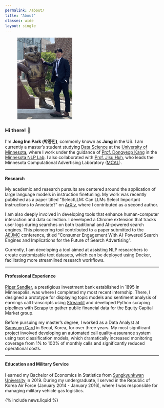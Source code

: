 ```yaml
---
permalink: /about/
title: "About"
classes: wide
layout: single
---
```


<figure style="width: 180px" class="align-right">
  <img src="/assets/images/grad.jpg" alt="">
</figure>


### Hi there! 🙌

I'm **Jong Inn Park** **(박종인)**, commonly known as **Jong** in the US. I am currently a master’s student studying [Data Science](https://cse.umn.edu/datascience) at the [University of Minnesota](https://twin-cities.umn.edu/), where I work under the guidance of [Prof. Dongyeop Kang](https://dykang.github.io/) in the [Minnesota NLP Lab](https://minnesotanlp.github.io/). I also collaborated with [Prof. Jisu Huh](https://cla.umn.edu/about/directory/profile/jhuh), who leads the Minnesota Computational Advertising Laboratory ([MCAL](https://mcal.umn.edu/)).

---

#### Research
My academic and research pursuits are centered around the application of large language models in instruction finetuning. My work was recently published as a paper titled "SelectLLM: Can LLMs Select Important Instructions to Annotate?" on [ArXiv](https://arxiv.org/abs/2401.16553), where I contributed as a second author.

I am also deeply involved in developing tools that enhance human-computer interaction and data collection. I developed a Chrome extension that tracks user logs during searches on both traditional and AI-powered search engines. This pioneering tool contributed to a paper submitted to the [AEJMC](https://www.aejmc.org/) conference, titled "Consumer Engagement With AI-Powered Search Engines and Implications for the Future of Search Advertising".

Currently, I am developing a tool aimed at assisting NLP researchers to create customizable text datasets, which can be deployed using Docker, facilitating more streamlined research workflows.

---

#### Professional Experience
[Piper Sandler](https://www.pipersandler.com/), a prestigious investment bank established in 1895 in Minneapolis, was where I completed my most recent internship. There, I designed a prototype for displaying topic models and sentiment analysis of earnings call transcripts using [Streamlit](https://streamlit.io/) and developed Python scraping pipelines with [Scrapy](https://scrapy.org/) to gather public financial data for the Equity Capital Market group.

Before pursuing my master’s degree, I worked as a Data Analyst at [Samsung Card](https://www.samsungcard.com/company/english/main/UHPPCI0245M0.jsp) in Seoul, Korea, for over three years. My most significant project involved developing an automated call quality-assurance system using text classification models, which dramatically increased monitoring coverage from 1% to 100% of monthly calls and significantly reduced operational costs.

---

#### Education and Military Service
I earned my Bachelor of Economics in Statistics from [Sungkyunkwan University](https://www.skku.edu/eng/index.do) in 2019. During my undergraduate, I served in the Republic of Korea Air Force (January 2014 - January 2016), where I was responsible for managing military vehicle gas logistics.

{% include news.liquid %}